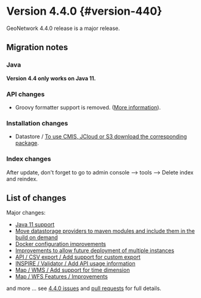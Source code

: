 # Version 4.4.0 {#version-440}

GeoNetwork 4.4.0 release is a major release.

## Migration notes

### Java

**Version 4.4 only works on Java 11.**

### API changes

-   Groovy formatter support is removed. ([More information](https://github.com/geonetwork/core-geonetwork/pull/7346)).

### Installation changes

-   Datastore / [To use CMIS, JCloud or S3 download the corresponding package](https://sourceforge.net/projects/geonetwork/files/GeoNetwork_opensource/v4.4.0/).

### Index changes

After update, don't forget to go to admin console --> tools --> Delete index and reindex.

## List of changes

Major changes:

-   [Java 11 support](https://github.com/geonetwork/core-geonetwork/pull/7186)
-   [Move datastorage providers to maven modules and include them in the build on demand](https://github.com/geonetwork/core-geonetwork/pull/7302)
-   [Docker configuration improvements](https://github.com/geonetwork/docker-geonetwork/pull/107)
-   [Improvements to allow future deployment of multiple instances](https://github.com/geonetwork/core-geonetwork/pull/7337)
-   [API / CSV export / Add support for custom export](https://github.com/geonetwork/core-geonetwork/pull/7132)
-   [INSPIRE / Validator / Add API usage information](https://github.com/geonetwork/core-geonetwork/pull/7284)
-   [Map / WMS / Add support for time dimension](https://github.com/geonetwork/core-geonetwork/pulls?q=is%3Apr+milestone%3A4.4.0+is%3Aclosed+WMS)
-   [Map / WFS Features / Improvements](https://github.com/geonetwork/core-geonetwork/pull/7000)

  
and more \... see [4.4.0 issues](https://github.com/geonetwork/core-geonetwork/issues?q=is%3Aissue+milestone%3A4.4.0+is%3Aclosed) and [pull requests](https://github.com/geonetwork/core-geonetwork/pulls?page=3&q=is%3Apr+milestone%3A4.4.0+is%3Aclosed) for full details.
